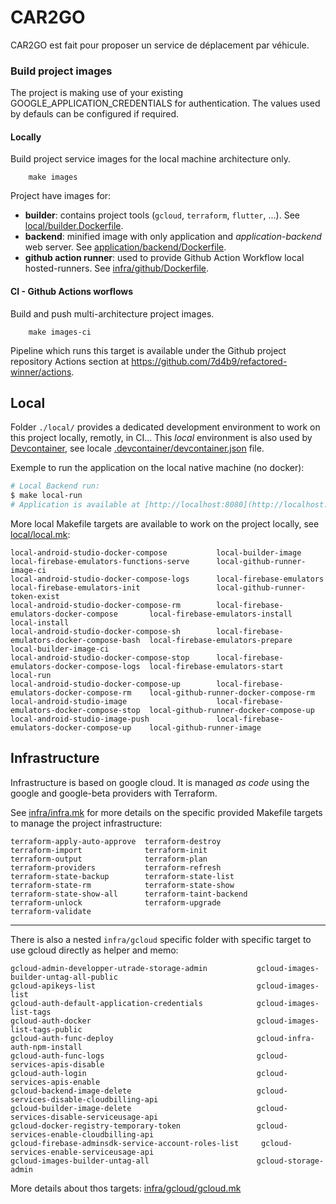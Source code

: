 # CAR2GO

CAR2GO est fait pour proposer un service de déplacement par véhicule.

### Build project images

The project is making use of your existing GOOGLE_APPLICATION_CREDENTIALS for authentication.
The values used by defauls can be configured if required.

#### Locally

Build project service images for the local machine architecture only.

```
    make images
```

Project have images for:

- **builder**: contains project tools (`gcloud`, `terraform`, `flutter`, ...). See [local/builder.Dockerfile](local/builder.Dockerfile).
- **backend**: minified image with only application and _application-backend_ web server. See [application/backend/Dockerfile](application/backend/Dockerfile).
- **github action runner**: used to provide Github Action Workflow local hosted-runners. See [infra/github/Dockerfile](infra/github/Dockerfile).

#### CI - Github Actions worflows

Build and push multi-architecture project images.

```
    make images-ci
```

Pipeline which runs this target is available under the Github project repository Actions section at https://github.com/7d4b9/refactored-winner/actions.

## Local

Folder `./local/` provides a dedicated development environment to work on this project locally, remotly, in CI...
This _local_ environment is also used by [Devcontainer](https://containers.dev), see locale [.devcontainer/devcontainer.json](.devcontainer/devcontainer.json) file.

Exemple to run the application on the local native machine (no docker):

```bash
# Local Backend run:
$ make local-run
# Application is available at [http://localhost:8080](http://localhost:8080).
```

More local Makefile targets are available to work on the project locally, see [local/local.mk](local/local.mk):

    local-android-studio-docker-compose           local-builder-image                           local-firebase-emulators-functions-serve      local-github-runner-image-ci
    local-android-studio-docker-compose-logs      local-firebase-emulators                      local-firebase-emulators-init                 local-github-runner-token-exist
    local-android-studio-docker-compose-rm        local-firebase-emulators-docker-compose       local-firebase-emulators-install              local-install
    local-android-studio-docker-compose-sh        local-firebase-emulators-docker-compose-bash  local-firebase-emulators-prepare              local-builder-image-ci
    local-android-studio-docker-compose-stop      local-firebase-emulators-docker-compose-logs  local-firebase-emulators-start                local-run
    local-android-studio-docker-compose-up        local-firebase-emulators-docker-compose-rm    local-github-runner-docker-compose-rm
    local-android-studio-image                    local-firebase-emulators-docker-compose-stop  local-github-runner-docker-compose-up
    local-android-studio-image-push               local-firebase-emulators-docker-compose-up    local-github-runner-image

## Infrastructure

Infrastructure is based on google cloud. It is managed _as code_ using the google and google-beta providers with Terraform.

See [infra/infra.mk](infra/infra.mk) for more details on the specific provided Makefile targets to manage the project infrastructure:

    terraform-apply-auto-approve  terraform-destroy
    terraform-import              terraform-init
    terraform-output              terraform-plan
    terraform-providers           terraform-refresh
    terraform-state-backup        terraform-state-list
    terraform-state-rm            terraform-state-show
    terraform-state-show-all      terraform-taint-backend
    terraform-unlock              terraform-upgrade
    terraform-validate

---

There is also a nested `infra/gcloud` specific folder with specific target to use gcloud directly as helper and memo:

    gcloud-admin-developper-utrade-storage-admin           gcloud-images-builder-untag-all-public
    gcloud-apikeys-list                                    gcloud-images-list
    gcloud-auth-default-application-credentials            gcloud-images-list-tags
    gcloud-auth-docker                                     gcloud-images-list-tags-public
    gcloud-auth-func-deploy                                gcloud-infra-auth-npm-install
    gcloud-auth-func-logs                                  gcloud-services-apis-disable
    gcloud-auth-login                                      gcloud-services-apis-enable
    gcloud-backend-image-delete                            gcloud-services-disable-cloudbilling-api
    gcloud-builder-image-delete                            gcloud-services-disable-serviceusage-api
    gcloud-docker-registry-temporary-token                 gcloud-services-enable-cloudbilling-api
    gcloud-firebase-adminsdk-service-account-roles-list     gcloud-services-enable-serviceusage-api
    gcloud-images-builder-untag-all                        gcloud-storage-admin

More details about thos targets: [infra/gcloud/gcloud.mk](infra/gcloud/gcloud.mk)
